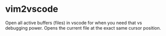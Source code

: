 # vim2vscode
Open all active buffers (files) in vscode for when you need that vs debugging power. Opens the current file at the exact same cursor position.
